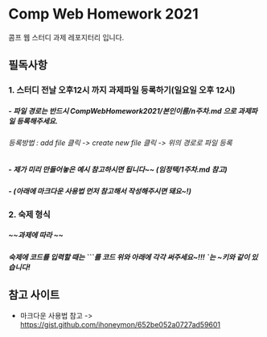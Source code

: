 # Comp Web Homework 2021
콤프 웹 스터디 과제 레포지터리 입니다.      
   
## 필독사항
### 1. 스터디 전날 __오후12시__ 까지 과제파일 등록하기(일요일 오후 12시)
##### - 파일 경로는 반드시 __CompWebHomework2021/본인이름/n주차.md__ 으로 과제파일 등록해주세요. 
###### 등록방법 : add file 클릭 -> create new file 클릭 -> 위의 경로로 파일 등록
##### - 제가 미리 만들어놓은 예시 참고하시면 됩니다~~ (임정택/1주차.md 참고)
##### - (아래에 마크다운 사용법 먼저 참고해서 작성해주시면 돼요~!)
### 2. 숙제 형식 
##### ~~과제에 따라 ~~
##### 숙제에 코드를 입력할 때는 ```를 코드 위와 아래에 각각 써주세요~!!! `는 ~키와 같이 있습니다!

## 참고 사이트
- 마크다운 사용법 참고 -> https://gist.github.com/ihoneymon/652be052a0727ad59601
